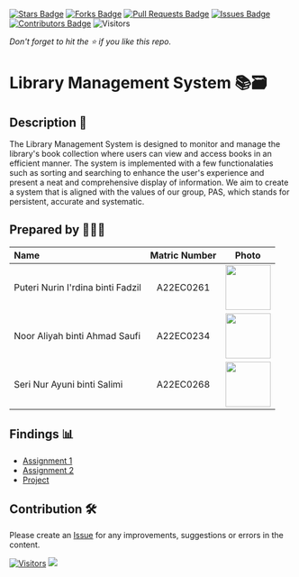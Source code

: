 [![Stars Badge](https://img.shields.io/github/stars/jjn7702/SECJ2013-DSA)](https://github.com/jjn7702/SECJ2013-DSA/Submission/Sample/stargazers)
[![Forks Badge](https://img.shields.io/github/forks/jjn7702/SECJ2013-DSA)](https://github.com/jjn7702/SECJ2013-DSA/Submission/Sample/network/members)
[![Pull Requests Badge](https://img.shields.io/github/issues-pr/jjn7702/SECJ2013-DSA)](https://github.com/jjn7702/SECJ2013-DSA/Submission/Sample/pulls)
[![Issues Badge](https://img.shields.io/github/issues/jjn7702/SECJ2013-DSA)](https://github.com/jjn7702/SECJ2013-DSA/Submission/Sample/issues)
[![Contributors Badge](https://img.shields.io/github/contributors/jjn7702/SECJ2013-DSA?color=2b9348)](https://github.com/jjn7702/SECJ2013-DSA/Submission/Sample/graphs/contributors)
![Visitors](https://api.visitorbadge.io/api/visitors?path=https%3A%2F%2Fgithub.com%2Fjjn7702%2FSECJ2013-DSA%2FSubmission%2FSample&labelColor=%23d9e3f0&countColor=%23697689&style=flat)

_Don't forget to hit the :star: if you like this repo._

# Library Management System 📚🗃️

## Description 📝

The Library Management System is designed to monitor and manage the library's book collection where users can view and access books in an efficient manner. The system is implemented with a few functionalaties such as sorting and searching to enhance the user's experience and present a neat and comprehensive display of information. We aim to create a system that is aligned with the values of our group, PAS, which stands for persistent, accurate and systematic.

## Prepared by 👩🏻‍💻

| Name             | Matric Number | Photo                                                         |
| :---------------- | :-------------: | :------------------------------------------------------------: |
| Puteri Nurin I'rdina binti Fadzil | A22EC0261 | <img src="https://cdn-icons-png.flaticon.com/512/4537/4537097.png?ga=GA1.1.929424405.1703072810" width=80px, height=80px> |
| Noor Aliyah binti Ahmad Saufi     | A22EC0234 | <img src="https://cdn-icons-png.flaticon.com/512/4537/4537097.png?ga=GA1.1.929424405.1703072810" width=80px, height=80px> |
| Seri Nur Ayuni binti Salimi       | A22EC0268 | <img src="https://cdn-icons-png.flaticon.com/512/4537/4537097.png?ga=GA1.1.929424405.1703072810" width=80px, height=80px> |


## Findings 📊

- [Assignment 1](https://github.com/jjn7702/SECJ2013-DSA/tree/main/Submission/sec04/PAS/Assignment1)
- [Assignment 2](https://github.com/jjn7702/SECJ2013-DSA/tree/main/Submission/sec04/PAS/Assignment2)
- [Project](https://github.com/jjn7702/SECJ2013-DSA/tree/main/Submission/sec04/PAS/Project)

## Contribution 🛠️
Please create an [Issue](https://github.com/jjn7702/SECJ2013-DSA/issues) for any improvements, suggestions or errors in the content. 

[![Visitors](https://api.visitorbadge.io/api/visitors?path=https%3A%2F%2Fgithub.com%2Fjjn7702&labelColor=%23697689&countColor=%23555555&style=plastic)](https://visitorbadge.io/status?path=https%3A%2F%2Fgithub.com%2Fjjn7702)
![](https://hit.yhype.me/github/profile?user_id=81284918)
